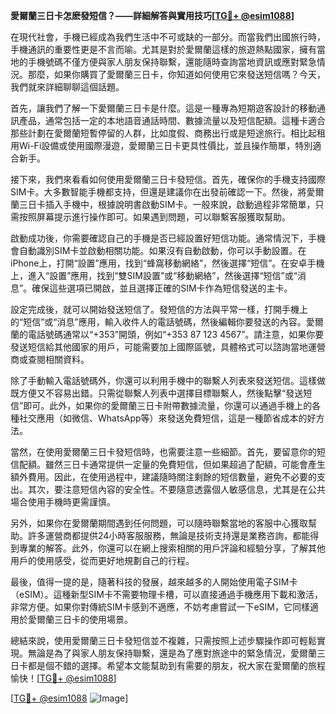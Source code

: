 **愛爾蘭三日卡怎麽發短信？——詳細解答與實用技巧[[TG💪+ @esim1088](https://t.me/s/esim1088)]**

在現代社會，手機已經成為我們生活中不可或缺的一部分。而當我們出國旅行時，手機通訊的重要性更是不言而喻。尤其是對於愛爾蘭這樣的旅遊熱點國家，擁有當地的手機號碼不僅方便與家人朋友保持聯繫，還能隨時查詢當地資訊或應對緊急情況。那麼，如果你購買了愛爾蘭三日卡，你知道如何使用它來發送短信嗎？今天，我們就來詳細聊聊這個話題。

首先，讓我們了解一下愛爾蘭三日卡是什麼。這是一種專為短期遊客設計的移動通訊產品，通常包括一定的本地語音通話時間、數據流量以及短信配額。這種卡適合那些計劃在愛爾蘭短暫停留的人群，比如度假、商務出行或是短途旅行。相比起租用Wi-Fi設備或使用國際漫遊，愛爾蘭三日卡更具性價比，並且操作簡單，特別適合新手。

接下來，我們來看看如何使用愛爾蘭三日卡發短信。首先，確保你的手機支持國際SIM卡。大多數智能手機都支持，但還是建議你在出發前確認一下。然後，將愛爾蘭三日卡插入手機中，根據說明書啟動SIM卡。一般來說，啟動過程非常簡單，只需按照屏幕提示進行操作即可。如果遇到問題，可以聯繫客服獲取幫助。

啟動成功後，你需要確認自己的手機是否已經設置好短信功能。通常情況下，手機會自動識別SIM卡並啟動相關功能。如果沒有自動啟動，你可以手動設置。在iPhone上，打開“設置”應用，找到“蜂窩移動網絡”，然後選擇“短信”。在安卓手機上，進入“設置”應用，找到“雙SIM設置”或“移動網絡”，然後選擇“短信”或“消息”。確保這些選項已開啟，並且選擇正確的SIM卡作為短信發送的主卡。

設定完成後，就可以開始發送短信了。發短信的方法與平常一樣，打開手機上的“短信”或“消息”應用，輸入收件人的電話號碼，然後編輯你要發送的內容。愛爾蘭的電話號碼通常以“+353”開頭，例如“+353 87 123 4567”。請注意，如果你要發送短信給其他國家的用戶，可能需要加上國際區號，具體格式可以諮詢當地運營商或查閱相關資料。

除了手動輸入電話號碼外，你還可以利用手機中的聯繫人列表來發送短信。這樣做既方便又不容易出錯。只需從聯繫人列表中選擇目標聯繫人，然後點擊“發送短信”即可。此外，如果你的愛爾蘭三日卡附帶數據流量，你還可以通過手機上的各種社交應用（如微信、WhatsApp等）來發送免費短信，這是一種節省成本的好方法。

當然，在使用愛爾蘭三日卡發短信時，也需要注意一些細節。首先，要留意你的短信配額。雖然三日卡通常提供一定量的免費短信，但如果超過了配額，可能會產生額外費用。因此，在使用過程中，建議隨時關注剩餘的短信數量，避免不必要的支出。其次，要注意短信內容的安全性。不要隨意透露個人敏感信息，尤其是在公共場合使用手機時更需謹慎。

另外，如果你在愛爾蘭期間遇到任何問題，可以隨時聯繫當地的客服中心獲取幫助。許多運營商都提供24小時客服服務，無論是技術支持還是業務咨詢，都能得到專業的解答。此外，你還可以在網上搜索相關的用戶評論和經驗分享，了解其他用戶的使用感受，從而更好地規劃自己的行程。

最後，值得一提的是，隨著科技的發展，越來越多的人開始使用電子SIM卡（eSIM）。這種新型SIM卡不需要物理卡槽，可以直接通過手機應用下載和激活，非常方便。如果你對傳統SIM卡感到不適應，不妨考慮嘗試一下eSIM，它同樣適用於愛爾蘭三日卡的使用場景。

總結來說，使用愛爾蘭三日卡發短信並不複雜，只需按照上述步驟操作即可輕鬆實現。無論是為了與家人朋友保持聯繫，還是為了應對旅途中的緊急情況，愛爾蘭三日卡都是個不錯的選擇。希望本文能幫助到有需要的朋友，祝大家在愛爾蘭的旅程愉快！[[TG💪+ @esim1088](https://t.me/s/esim1088)]

[[TG💪+ @esim1088](https://t.me/s/esim1088) ![Image](https://i.postimg.cc/4NQfJmqS/Snipaste-2025-05-13-00-14-12.png)]